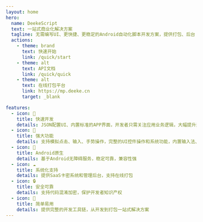 ```yaml
---
layout: home
hero:
  name: DeekeScript
  text: 一站式商业化解决方案
  tagline: 无需编写UI、更快捷、更稳定的Android自动化脚本开发方案，提供打包、后台（卡密/代理商系统）支持
  actions:
    - theme: brand
      text: 快速开始
      link: /quick/start
    - theme: alt
      text: API文档
      link: /quick/quick
    - theme: alt
      text: 在线打包平台
      link: https://mp.deeke.cn
      target: _blank

features:
  - icon: 🚀
    title: 快速开发
    details: JSON配置UI、内置标准的APP界面，开发者只需关注应用业务逻辑，大幅提升开发效率
  - icon: 🔧
    title: 强大功能
    details: 支持模拟点击、输入、手势操作，完整的UI控件操作和系统功能，内置输入法、Hid操作
  - icon: 📱
    title: Android原生
    details: 基于Android无障碍服务，稳定可靠，兼容性强
  - icon: ☁️
    title: 系统化支持
    details: 提供SaaS卡密系统和管理后台，支持在线打包
  - icon: 🔒
    title: 安全可靠
    details: 支持代码混淆加密，保护开发者知识产权
  - icon: 🎯
    title: 简单易用
    details: 提供完整的开发工具链，从开发到打包一站式解决方案
---
```


<script setup>
// 简单的气泡系统
class SimpleBubbleSystem {
    constructor() {
        this.bubbles = [];
        this.animationId = null;
        this.intervalId = null;
        this.isRunning = false;
        this.maxBubbles = 6; // 最大气泡数量限制
        this.colors = [
            'rgba(255, 107, 107, 0.15)',
            'rgba(78, 205, 196, 0.15)',
            'rgba(118, 75, 162, 0.15)',
            'rgba(254, 202, 87, 0.15)',
            'rgba(255, 159, 243, 0.15)',
            'rgba(120, 119, 198, 0.15)'
        ];
        this.borderColors = [
            'rgba(255, 107, 107, 0.3)',
            'rgba(78, 205, 196, 0.3)',
            'rgba(118, 75, 162, 0.3)',
            'rgba(254, 202, 87, 0.3)',
            'rgba(255, 159, 243, 0.3)',
            'rgba(120, 119, 198, 0.3)'
        ];
        this.shadowColors = [
            'rgba(255, 107, 107, 0.2)',
            'rgba(78, 205, 196, 0.2)',
            'rgba(118, 75, 162, 0.2)',
            'rgba(254, 202, 87, 0.2)',
            'rgba(255, 159, 243, 0.2)',
            'rgba(120, 119, 198, 0.2)'
        ];
        
        this.init();
    }

    init() {
        // 检查是否在浏览器环境
        if (typeof window === 'undefined' || typeof document === 'undefined') {
            return;
        }

        // 清理可能存在的旧容器
        const existingContainer = document.querySelector('[data-bubble-container]');
        if (existingContainer) {
            existingContainer.remove();
        }

        // 创建容器
        this.container = document.createElement('div');
        this.container.setAttribute('data-bubble-container', 'true');
        this.container.style.cssText = `
            position: fixed;
            top: 0;
            left: 0;
            width: 100%;
            height: 100%;
            pointer-events: none;
            z-index: 1;
            overflow: hidden;
        `;
        document.body.appendChild(this.container);

        // 创建初始气泡
        this.createBubbles(4);
        
        // 启动动画
        this.start();
        
        // 设置初始可见性
        this.updateVisibility();
    }

    isHomePage() {
        if (typeof window === 'undefined') return false;
        return window.location.pathname === '/' || 
               window.location.pathname === '/index.html' || 
               window.location.pathname.endsWith('/');
    }

    updateVisibility() {
        if (this.container) {
            if (this.isHomePage()) {
                this.container.style.display = 'block';
            } else {
                this.container.style.display = 'none';
            }
        }
    }

    start() {
        if (this.isRunning) return;
        this.isRunning = true;
        
        // 动画循环
        this.animate();
        
        // 定时生成新气泡
        this.intervalId = setInterval(() => {
            if (this.bubbles.length < this.maxBubbles) {
                this.createBubble();
            }
        }, 5000);
    }

    stop() {
        this.isRunning = false;
        
        if (this.animationId) {
            cancelAnimationFrame(this.animationId);
            this.animationId = null;
        }
        
        if (this.intervalId) {
            clearInterval(this.intervalId);
            this.intervalId = null;
        }
        
        // 清除所有气泡
        this.clearAllBubbles();
    }

    clearAllBubbles() {
        // 清理数组中的气泡
        this.bubbles.forEach(bubble => {
            if (bubble && bubble.parentNode) {
                bubble.parentNode.removeChild(bubble);
            }
        });
        this.bubbles = [];
        
        // 清理容器中的所有气泡（双重保险）
        if (this.container) {
            const allBubbles = this.container.querySelectorAll('div');
            allBubbles.forEach(bubble => {
                if (bubble.parentNode) {
                    bubble.parentNode.removeChild(bubble);
                }
            });
        }
    }

    createBubbles(count) {
        for (let i = 0; i < count; i++) {
            this.createBubble();
        }
    }

    createBubble() {
        // 检查气泡数量限制
        if (this.bubbles.length >= this.maxBubbles) {
            return;
        }

        const bubble = document.createElement('div');
        const size = Math.random() * 40 + 40;
        const colorIndex = Math.floor(Math.random() * this.colors.length);
        
        bubble.style.cssText = `
            position: absolute;
            width: ${size}px;
            height: ${size}px;
            border-radius: 50%;
            background: ${this.colors[colorIndex]};
            border: 1px solid ${this.borderColors[colorIndex]};
            box-shadow: 0 0 15px ${this.shadowColors[colorIndex]};
            left: ${Math.random() * 100}%;
            top: ${Math.random() * 100}%;
            opacity: 0;
            transition: opacity 1s ease;
        `;

        bubble.vx = (Math.random() - 0.5) * 0.17;
        bubble.vy = (Math.random() - 0.5) * 0.17;
        bubble.life = 0;
        bubble.maxLife = 1000;

        this.container.appendChild(bubble);
        this.bubbles.push(bubble);

        setTimeout(() => {
            bubble.style.opacity = '0.6';
        }, 200);
    }

    animate() {
        if (!this.isRunning) return;

        // 清理无效的气泡引用
        this.bubbles = this.bubbles.filter(bubble => bubble && bubble.parentNode);

        this.bubbles.forEach((bubble, index) => {
            if (!bubble || !bubble.parentNode) {
                this.bubbles.splice(index, 1);
                return;
            }

            let x = parseFloat(bubble.style.left) + bubble.vx;
            let y = parseFloat(bubble.style.top) + bubble.vy;

            if (x < 0 || x > 100) bubble.vx *= -1;
            if (y < 0 || y > 100) bubble.vy *= -1;

            x = Math.max(0, Math.min(100, x));
            y = Math.max(0, Math.min(100, y));

            bubble.style.left = x + '%';
            bubble.style.top = y + '%';

            bubble.life++;
            if (bubble.life > bubble.maxLife) {
                this.removeBubble(bubble, index);
            }
        });

        this.animationId = requestAnimationFrame(() => this.animate());
    }

    removeBubble(bubble, index) {
        if (bubble && bubble.parentNode) {
            bubble.style.opacity = '0';
            
            setTimeout(() => {
                if (bubble && bubble.parentNode) {
                    bubble.parentNode.removeChild(bubble);
                }
                // 从数组中移除
                const bubbleIndex = this.bubbles.indexOf(bubble);
                if (bubbleIndex > -1) {
                    this.bubbles.splice(bubbleIndex, 1);
                }
            }, 1000);
        }
    }
}

// 全局实例
let bubbleSystem = null;

// 初始化函数
function initBubbleSystem() {
    // 检查是否在浏览器环境
    if (typeof window === 'undefined' || typeof document === 'undefined') {
        return;
    }

    // 清理旧实例
    if (bubbleSystem) {
        bubbleSystem.stop();
        bubbleSystem = null;
    }
    
    // 创建新实例
    bubbleSystem = new SimpleBubbleSystem();
}

// 页面加载时初始化
if (typeof window !== 'undefined' && typeof document !== 'undefined') {
    if (document.readyState === 'loading') {
        document.addEventListener('DOMContentLoaded', initBubbleSystem);
    } else {
        initBubbleSystem();
    }
}

// 监听路由变化，更新气泡可见性
if (typeof window !== 'undefined' && typeof document !== 'undefined') {
    // 监听popstate事件（浏览器前进后退）
    window.addEventListener('popstate', () => {
        if (bubbleSystem) {
            bubbleSystem.updateVisibility();
        }
    });

    // 监听pushstate事件（编程式导航）
    const originalPushState = history.pushState;
    history.pushState = function(...args) {
        originalPushState.apply(history, args);
        if (bubbleSystem) {
            bubbleSystem.updateVisibility();
        }
    };

    // 监听replaceState事件
    const originalReplaceState = history.replaceState;
    history.replaceState = function(...args) {
        originalReplaceState.apply(history, args);
        if (bubbleSystem) {
            bubbleSystem.updateVisibility();
        }
    };
}

// 监听页面可见性变化，避免后台运行
if (typeof document !== 'undefined') {
    document.addEventListener('visibilitychange', () => {
        if (bubbleSystem) {
            if (document.hidden) {
                bubbleSystem.stop();
            } else {
                bubbleSystem.start();
            }
        }
    });
}
</script>
